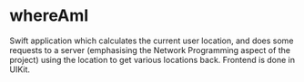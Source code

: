 # whereAmI
Swift application which calculates the current user location, and does some requests to a server (emphasising the Network Programming aspect of the project) using the location to get various locations back. Frontend is done in UIKit.
